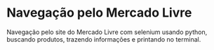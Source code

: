 # Navegação pelo Mercado Livre

Navegação pelo site do Mercado Livre com selenium usando python, buscando produtos, trazendo informações e printando no terminal.


